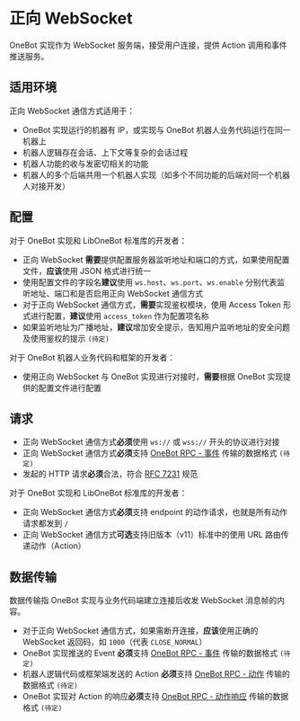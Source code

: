 # 正向 WebSocket

OneBot 实现作为 WebSocket 服务端，接受用户连接，提供 Action 调用和事件推送服务。

## 适用环境

正向 WebSocket 通信方式适用于：

- OneBot 实现运行的机器有 IP，或实现与 OneBot 机器人业务代码运行在同一机器上
- 机器人逻辑存在会话、上下文等复杂的会话过程
- 机器人功能的收与发密切相关的功能
- 机器人的多个后端共用一个机器人实现（如多个不同功能的后端对同一个机器人对接开发）

## 配置

对于 OneBot 实现和 LibOneBot 标准库的开发者：

- 正向 WebSocket **需要**提供配置服务器监听地址和端口的方式，如果使用配置文件，**应该**使用 JSON 格式进行统一
- 使用配置文件的字段名**建议**使用 `ws.host`、`ws.port`、`ws.enable` 分别代表监听地址、端口和是否启用正向 WebSocket 通信方式
- 对于正向 WebSocket 通信方式，**需要**实现鉴权模块，使用 Access Token 形式进行配置，**建议**使用 `access_token` 作为配置项名称
- 如果监听地址为广播地址，**建议**增加安全提示，告知用户监听地址的安全问题及使用鉴权的提示 `(待定)`

对于 OneBot 机器人业务代码和框架的开发者：

- 使用正向 WebSocket 与 OneBot 实现进行对接时，**需要**根据 OneBot 实现提供的配置文件进行配置

## 请求

- 正向 WebSocket 通信方式**必须**使用 `ws://` 或 `wss://` 开头的协议进行对接
- 正向 WebSocket 通信方式**必须**支持 [OneBot RPC - 事件](../../onebot-rpc/event) 传输的数据格式 `(待定)`
- 发起的 HTTP 请求**必须**合法，符合 [RFC 7231](https://datatracker.ietf.org/doc/html/rfc7231) 规范

对于 OneBot 实现和 LibOneBot 标准库的开发者：

- 正向 WebSocket 通信方式**必须**支持 endpoint 的动作请求，也就是所有动作请求都发到 `/`
- 正向 WebSocket 通信方式**可选**支持旧版本（v11）标准中的使用 URL 路由传递动作（Action）

## 数据传输

数据传输指 OneBot 实现与业务代码端建立连接后收发 WebSocket 消息帧的内容。

- 对于正向 WebSocket 通信方式，如果需断开连接，**应该**使用正确的 WebSocket 返回码，如 `1000`（代表 `CLOSE_NORMAL`）
- OneBot 实现推送的 Event **必须**支持 [OneBot RPC - 事件](../../onebot-rpc/event) 传输的数据格式 `(待定)`
- 机器人逻辑代码或框架端发送的 Action **必须**支持 [OneBot RPC - 动作](../../onebot-rpc/action) 传输的数据格式 `(待定)`
- OneBot 实现对 Action 的响应**必须**支持 [OneBot RPC - 动作响应](../../onebot-rpc/action-response) 传输的数据格式 `(待定)`

